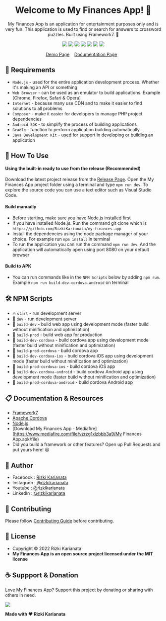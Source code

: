 <h1 align="center">Welcome to My Finances App! 👋 </h1>

<p align="center">My Finances App is an application for entertainment purposes only and is very fun. This application is used to find or search for answers to crossword puzzles. Built using Framework7. 💖 </p>

<p align="center">
<img src="https://img.shields.io/github/contributors/RizkiKarianata/my-finances-app?style=flat-square">
<img src="https://img.shields.io/github/issues/RizkiKarianata/my-finances-app?style=flat-square">
<img src="https://img.shields.io/github/stars/RizkiKarianata/my-finances-app?style=flat-square"> 
<img src="https://img.shields.io/github/forks/RizkiKarianata/my-finances-app?style=flat-square">
<img src="https://img.shields.io/github/last-commit/RizkiKarianata/my-finances-app.svg?style=flat-square">
<img src="https://img.shields.io/github/languages/code-size/RizkiKarianata/my-finances-app?style=flat-square">
<img src="https://img.shields.io/github/license/RizkiKarianata/my-finances-app?style=flat-square">
</p>

<p align="center">
<a href="https://karianata.com/my-finances-app/demo">Demo Page</a>&nbsp;&nbsp;&nbsp;
<a href="https://karianata.com/my-finances-app/docs">Documentation Page</a>&nbsp;&nbsp;&nbsp;
</p>

## 💾 Requirements

* `Node.js` - used for the entire application development process. Whether it's making an API or something
* `Web Browser` - can be used as an emulator to build applications. Example [Chrome, Firefox, Safari & Opera]
* `Internet` - because many use CDN and to make it easier to find solutions to all problems
* `Composer` - make it easier for developers to manage PHP project dependencies
* `Android SDK` - to simplify the process of building applications
* `Gradle` - function to perform application building automatically
* `Java Development Kit` - used for support in developing or building an application

## 🎯 How To Use

#### Using the built-in ready to use from the release (Recommended)

Download the latest project release from the [Release Page](https://github.com/RizkiKarianata/my-finances-app "Release Page"). Open the My Finances App project folder using a terminal and type `npm run dev`. To explore the source code you can use a text editor such as Visual Studio Code.

#### Build manually

* Before starting, make sure you have Node.js installed first
* If you have installed Node.js. Run the command git clone which is `https://github.com/RizkiKarianata/my-finances-app`
* Install the dependencies using the node package manager of your choice. For example run `npm install` in terminal
* To run the application you can run the command `npm run dev`. And the application will automatically open using port 8080 on your default browser

#### Build to APK

* You can run commands like in the `NPM Scripts` below by adding `npm run`. Example `npm run build-dev-cordova-android` on terminal

## 🛠 NPM Scripts

* 🔥 `start` - run development server
* 🔧 `dev` - run development server
* 🔧 `build-dev` - build web app using development mode (faster build without minification and optimization)
* 🔧 `build-prod` - build web app for production
* 📱 `build-dev-cordova` - build cordova app using development mode (faster build without minification and optimization)
* 📱 `build-prod-cordova` - build cordova app
* 📱 `build-dev-cordova-ios` - build cordova iOS app using development mode (faster build without minification and optimization)
* 📱 `build-prod-cordova-ios` - build cordova iOS app
* 📱 `build-dev-cordova-android` - build cordova Android app using development mode (faster build without minification and optimization)
* 📱 `build-prod-cordova-android` - build cordova Android app

## 📋 Documentation & Resources

* [Framework7](https://framework7.io/)
* [Apache Cordova](https://cordova.apache.org/)
* [Node.js](https://nodejs.org/en/)
* [Download My Finances App - Mediafire](https://www.mediafire.com/file/vzrzg1xlzbbb3a9/My Finances App.apk/file)
* Did you build a framework or other features? Open up Pull Requests and put yours here! 😃

## 🧑 Author

* Facebook : <a href="https://www.facebook.com/rizky.slankers.3386"> Rizki Karianata</a>
* Instagram : <a href="https://www.instagram.com/rizkikarianata"> @rizkikarianata</a>
* Youtube : <a href="https://www.youtube.com/channel/UCwhkJwsq6swJrerdP0tixJA"> @rizkikarianata</a>
* LinkedIn :  <a href="https://www.linkedin.com/in/rizkikarianata"> @rizkikarianata</a>

## 🤝 Contributing

Please follow [Contributing Guide](./CONTRIBUTING.md) before contributing.

## 📝 License

* Copyright © 2022 Rizki Karianata
* **My Finances App is an open source project licensed under the MIT license**

## ☕️ Suppport & Donation

Love My Finances App? Support this project by donating or sharing with others in need.

<a href="https://www.buymeacoffee.com/rizkikarianata"><img src="https://img.shields.io/badge/Buy_Me_A_Coffee-FFDD00?style=for-the-badge&logo=buy-me-a-coffee&logoColor=black"/> </a>

**Made with ❤️ Rizki Karianata**
